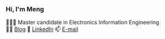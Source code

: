 ### Hi, I'm Meng  

👩🏻‍🎓 Master candidate in Electronics Information Engineering   
✍🏻 [Blog](https://mengisok.github.io) 🌱 [LinkedIn](https://www.linkedin.com/in/mengisok/) 📫 [E-mail](mailto:hanmengisok@gmail.com)
<!--
**mengisok/mengisok** is a ✨ _special_ ✨ repository because its `README.md` (this file) appears on your GitHub profile.

Here are some ideas to get you started:

- 🔭 I’m currently working on ...
- 🌱 I’m currently learning ...
- 👯 I’m looking to collaborate on ...
- 🤔 I’m looking for help with ...
- 💬 Ask me about ...
- 📫 How to reach me: ...
- 😄 Pronouns: ...
- ⚡ Fun fact: ...


![Metrics](/github-metrics.svg)
-->
